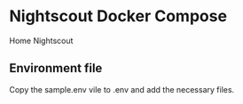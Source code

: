 # Nightscout Docker Compose
Home Nightscout

## Environment file
Copy the sample.env vile to .env and add the necessary files.
